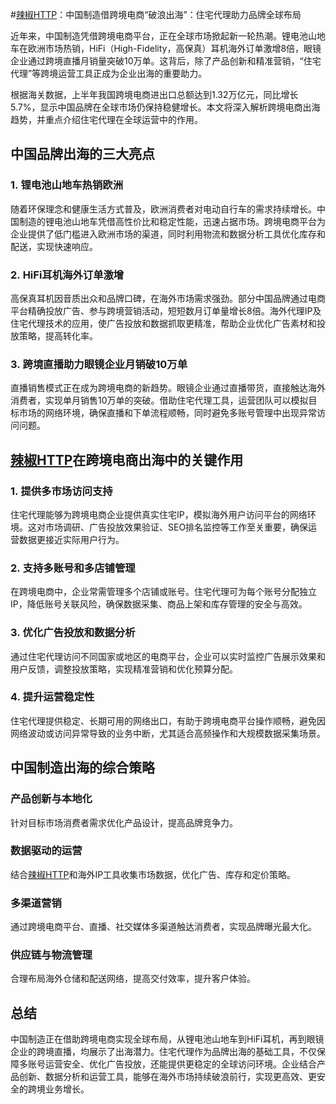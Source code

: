 #<a href="https://lajiaohttp.com/?kwd=zz-blog" target="_blank">辣椒HTTP</a>：中国制造借跨境电商“破浪出海”：住宅代理助力品牌全球布局


近年来，中国制造凭借跨境电商平台，正在全球市场掀起新一轮热潮。锂电池山地车在欧洲市场热销，HiFi（High-Fidelity，高保真）耳机海外订单激增8倍，眼镜企业通过跨境直播月销量突破10万单。这背后，除了产品创新和精准营销，“住宅代理”等跨境运营工具正成为企业出海的重要助力。

根据海关数据，上半年我国跨境电商进出口总额达到1.32万亿元，同比增长5.7%，显示中国品牌在全球市场仍保持稳健增长。本文将深入解析跨境电商出海趋势，并重点介绍住宅代理在全球运营中的作用。

## 中国品牌出海的三大亮点

### 1. 锂电池山地车热销欧洲

随着环保理念和健康生活方式普及，欧洲消费者对电动自行车的需求持续增长。中国制造的锂电池山地车凭借高性价比和稳定性能，迅速占据市场。跨境电商平台为企业提供了低门槛进入欧洲市场的渠道，同时利用物流和数据分析工具优化库存和配送，实现快速响应。

### 2. HiFi耳机海外订单激增

高保真耳机因音质出众和品牌口碑，在海外市场需求强劲。部分中国品牌通过电商平台精确投放广告、参与跨境营销活动，短短数月订单量增长8倍。海外代理IP及住宅代理技术的应用，使广告投放和数据抓取更精准，帮助企业优化广告素材和投放策略，提高转化率。

### 3. 跨境直播助力眼镜企业月销破10万单

直播销售模式正在成为跨境电商的新趋势。眼镜企业通过直播带货，直接触达海外消费者，实现单月销售10万单的突破。借助住宅代理工具，运营团队可以模拟目标市场的网络环境，确保直播和下单流程顺畅，同时避免多账号管理中出现异常访问问题。

## <a href="https://lajiaohttp.com/?kwd=zz-blog" target="_blank">辣椒HTTP</a>在跨境电商出海中的关键作用

### 1. 提供多市场访问支持

住宅代理能够为跨境电商企业提供真实住宅IP，模拟海外用户访问平台的网络环境。这对市场调研、广告投放效果验证、SEO排名监控等工作至关重要，确保运营数据更接近实际用户行为。

### 2. 支持多账号和多店铺管理

在跨境电商中，企业常需管理多个店铺或账号。住宅代理可为每个账号分配独立IP，降低账号关联风险，确保数据采集、商品上架和库存管理的安全与高效。

### 3. 优化广告投放和数据分析

通过住宅代理访问不同国家或地区的电商平台，企业可以实时监控广告展示效果和用户反馈，调整投放策略，实现精准营销和优化预算分配。

### 4. 提升运营稳定性

住宅代理提供稳定、长期可用的网络出口，有助于跨境电商平台操作顺畅，避免因网络波动或访问异常导致的业务中断，尤其适合高频操作和大规模数据采集场景。

## 中国制造出海的综合策略

### 产品创新与本地化

  
针对目标市场消费者需求优化产品设计，提高品牌竞争力。

### 数据驱动的运营

  
结合<a href="https://lajiaohttp.com/?kwd=zz-blog" target="_blank">辣椒HTTP</a>和海外IP工具收集市场数据，优化广告、库存和定价策略。

### 多渠道营销

  
通过跨境电商平台、直播、社交媒体多渠道触达消费者，实现品牌曝光最大化。

### 供应链与物流管理

  
合理布局海外仓储和配送网络，提高交付效率，提升客户体验。

## 总结

中国制造正在借助跨境电商实现全球布局，从锂电池山地车到HiFi耳机，再到眼镜企业的跨境直播，均展示了出海潜力。住宅代理作为品牌出海的基础工具，不仅保障多账号运营安全、优化广告投放，还能提供更稳定的全球访问环境。企业结合产品创新、数据分析和运营工具，能够在海外市场持续破浪前行，实现更高效、更安全的跨境业务增长。
